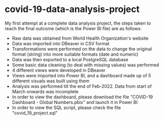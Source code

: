 # covid-19-data-analysis-project
My first attempt at a complete data analysis project, the steps taken to reach the final outcome (which is the Power BI file) are as follows:
- Raw data was obtained from World Health Organization's website
- Data was imported into DBeaver in CSV format
- Transformations were performed on the data to change the original format (string) into more suitable formats (date and numeric)
- Data was then exported to a local PostgreSQL database
- Some basic data cleaning (to deal with missing values) was performed
- 4 different views were developed in DBeaver
- Views were imported into Power BI, and a dashboard made up of 5 different visuals was built using them
- Analysis was performed till the end of Feb-2022. Data from start of March onwards was incomplete
- In order to view the dashboard, please download the file "COVID-19 Dashboard - Global Numbers.pbix" and launch it in Power BI
- In order to view the SQL script, please check the file "covid_19_project.sql"
